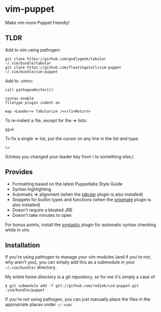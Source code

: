 vim-puppet
==========

Make vim more Puppet friendly!

TLDR
-----

Add to vim using pathogen:

    git clone https://github.com/godlygeek/tabular         ~/.vim/bundle/tabular
    git clone https://github.com/floatingatoll/vim-puppet  ~/.vim/bundle/vim-puppet

Add to .vimrc:

    call pathogen#infect()

    syntax enable
    filetype plugin indent on

    map <Leader>= Tabularize /=>/l1<Return>

To re-indent a file, except for the => lists:

    gg=G

To fix a single => list, put the cursor on any line in the list and type:

    \=

(Unless you changed your leader key from \ to something else.)

Provides
--------

  * Formatting based on the latest Puppetlabs Style Guide
  * Syntax highlighting
  * Automatic => alignment (when the
    [tabular](https://github.com/godlygeek/tabular) plugin is also installed)
  * Snippets for builtin types and functions (when the
    [snipmate](https://github.com/msanders/snipmate.vim) plugin is also
    installed)
  * Doesn't require a bloated JRE
  * Doesn't take minutes to open

For bonus points, install the
[syntastic](https://github.com/scrooloose/syntastic) plugin for automatic
syntax checking while in vim.

Installation
------------

If you're using pathogen to manage your vim modules (and if you're not, why 
aren't you), you can simply add this as a submodule in your `~/.vim/bundle/` 
directory.

My entire home directory is a git repository, so for me it's simply a case of

    $ git submodule add -f git://github.com/rodjek/vim-puppet.git .vim/bundle/puppet

If you're not using pathogen, you can just manually place the files in the
appropriate places under `~/.vim/`
